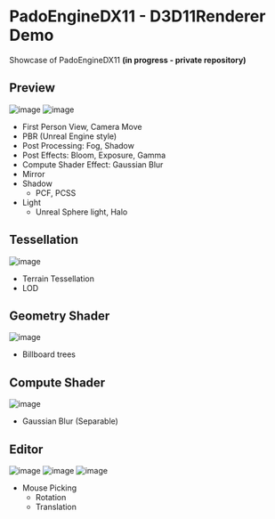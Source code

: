 # PadoEngineDX11 - D3D11Renderer Demo
Showcase of PadoEngineDX11 **(in progress - private repository)**

## Preview
![image](https://github.com/user-attachments/assets/0b51d6b7-8bc2-4bb0-9777-7cf101ab3368)
![image](https://github.com/user-attachments/assets/3234fa80-2229-4d3b-932a-7a6a35791d56)

- First Person View, Camera Move
- PBR (Unreal Engine style)
- Post Processing: Fog, Shadow
- Post Effects: Bloom, Exposure, Gamma
- Compute Shader Effect: Gaussian Blur
- Mirror
- Shadow
  - PCF, PCSS
- Light
  - Unreal Sphere light, Halo

## Tessellation
![image](https://github.com/user-attachments/assets/a9a10c23-020c-4a9d-9586-a259597be64b)

- Terrain Tessellation
- LOD

## Geometry Shader
![image](https://github.com/user-attachments/assets/e754e13a-915e-459f-ba62-9d187fde4903)

- Billboard trees

## Compute Shader
![image](https://github.com/user-attachments/assets/4879634b-e51d-4808-ab1d-8f271a518a00)

- Gaussian Blur (Separable)

## Editor
![image](https://github.com/user-attachments/assets/511a09af-d11c-490b-91ff-ef1b690220be)
![image](https://github.com/user-attachments/assets/454c117b-996c-4fb9-9d44-f5fdf9d769cf)
![image](https://github.com/user-attachments/assets/4837cfe3-53b6-49b5-b17d-47c361aeb7eb)

- Mouse Picking
  - Rotation
  - Translation
